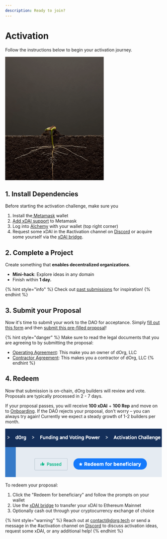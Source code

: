 ```yaml
---
description: Ready to join?
---
```


# Activation

Follow the instructions below to begin your activation journey.

![](../.gitbook/assets/plant2.gif)

## 1. Install Dependencies

Before starting the activation challenge, make sure you

1. Install the[ Metamask](https://metamask.io/download.html) wallet
2. [Add xDAI support](https://www.xdaichain.com/for-users/wallets/metamask/metamask-setup) to Metamask
3. Log into [Alchemy](https://v1.alchemy.do/dao/0x94a587478c83491b13291265581cb983e7feb540/scheme/0xca275b54cf9e9afc2317778e3e294e01a5b25ce9e082043b64a5cc7f4c4ec2f9) with your wallet \(top right corner\)
4. Request some xDAI in the \#activation channel on [Discord](https://discord.gg/6Kujmad) or acquire some yourself via the [xDAI bridge](https://dai-bridge.poa.network/). 

## 2. Complete a Project

Create something that **enables decentralized organizations**.

* **Mini-hack**: Explore ideas in any domain 
* Finish within **1 day.**

{% hint style="info" %}
Check out [past submissions](https://github.com/dOrgTech/Ops/blob/master/activation.md) for inspiration!
{% endhint %}

## 3. Submit your Proposal

Now it's time to submit your work to the DAO for acceptance. Simply [fill out this form](https://share.hsforms.com/1qdN5EBi_SJW7U1c5cJigUw5gqvx) and then [submit this pre-filled proposal](https://tinyurl.com/4r8s9ar4)!

{% hint style="danger" %}
Make sure to read the legal documents that you are agreeing to by submitting the proposal:

* [Operating Agreement](https://github.com/dOrgTech/Ops/blob/master/legal/Operating_Agreement.pdf): This make you an owner of dOrg, LLC
* [Contractor Agreement](https://github.com/dOrgTech/Ops/blob/master/legal/Contractor_Term_Sheet.pdf): This makes you a contractor of dOrg, LLC
{% endhint %}

## 4. Redeem

Now that submission is on-chain, dOrg builders will review and vote. Proposals are typically processed in 2 - 7 days. 

If your proposal passes, you will receive **100 xDAI** + **100 Rep** and move on to [Onboarding](onboarding.md). If the DAO rejects your proposal, don't worry – you can always try again! Currently we expect a steady growth of 1-2 builders per month.

![Don&apos;t forget to Redeem your proposal after it passes!](../.gitbook/assets/screen-shot-2020-06-26-at-4.30.04-pm%20%281%29.png)

To redeem your proposal:

1. Click the "Redeem for beneficiary" and follow the prompts on your wallet
2. Use the [xDAI bridge](https://dai-bridge.poa.network/) to transfer your xDAI to Ethereum Mainnet
3. Optionally cash out through your cryptocurrency exchange of choice

{% hint style="warning" %}
Reach out at [contact@dorg.tech](mailto:contact@dorg.tech) or send a message in the \#activation channel on [Discord](https://discord.gg/6Kujmad) to discuss activation ideas, request some xDAI, or any additional help!
{% endhint %}

